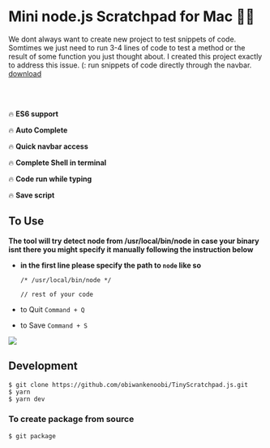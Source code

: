 # Mini node.js Scratchpad for Mac 📝

We dont always want to create new project to test snippets of code. Somtimes we just need to run 3-4 lines of code to test a method or the result of some function you just thought about. I created this project exactly to address this issue. (:
run snippets of code directly through the navbar. 
[download](https://obiwankenoobi.github.io/projects.html)

<br>
<br>

🔥 **ES6 support**

🔥 **Auto Complete**

🔥 **Quick navbar access**

🔥 **Complete Shell in terminal**

🔥 **Code run while typing**

🔥 **Save script**


## To Use
**The tool will try detect node from /usr/local/bin/node in case your binary isnt there you might specify it manually following the instruction below**

* **in the first line please specify the path to `node` like so**
  ```
  /* /usr/local/bin/node */

  // rest of your code
  ```

* to Quit `Command + Q`

* to Save `Command + S`

<img src="https://media.giphy.com/media/iJ1dvjp7EzI8RqjWMX/giphy.gif">

## Development

```
$ git clone https://github.com/obiwankenoobi/TinyScratchpad.js.git
$ yarn
$ yarn dev
```

### To create package from source 

```
$ git package
```


